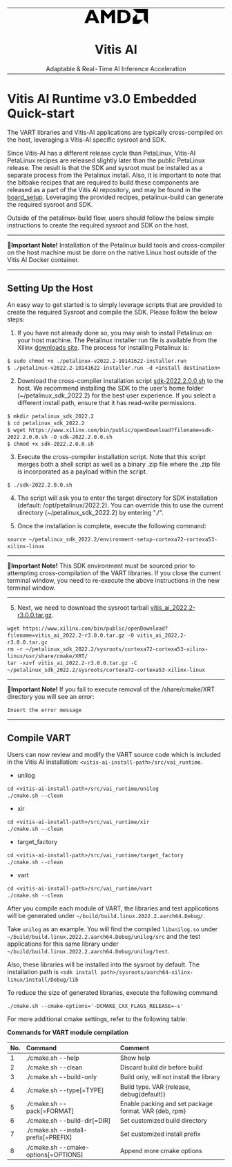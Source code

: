 ﻿<table class="sphinxhide">
 <tr>
   <td align="center"><img src="https://raw.githubusercontent.com/Xilinx/Image-Collateral/main/xilinx-logo.png" width="30%"/><h1>Vitis AI</h1><h0>Adaptable & Real-Time AI Inference Acceleration</h0>
   </td>
 </tr>
</table>

# Vitis AI Runtime v3.0 Embedded Quick-start
 
The VART libraries and Vitis-AI applications are typically cross-compiled on the host, leveraging a Vitis-AI specific sysroot and SDK.

Since Vitis-AI has a different release cycle than PetaLinux, Vitis-AI PetaLinux recipes are released slightly later than the public PetaLinux release.  The result is that the SDK and sysroot must be installed as a separate process from the Petalinux install.  Also, it is important to note that the bitbake recipes that are required to build these components are released as a part of the Vitis AI repository, and may be found in the [board_setup](../../board_setup/vai_install_to_target/README.md).  Leveraging the provided recipes, petalinux-build can generate the required sysroot and SDK.

Outside of the petalinux-build flow, users should follow the below simple instructions to create the required sysroot and SDK on the host.

****************
:pushpin:**Important Note!** Installation of the Petalinux build tools and cross-compiler on the host machine must be done on the native Linux host outside of the Vitis AI Docker container.

****************

## Setting Up the Host

An easy way to get started is to simply leverage scripts that are provided to create the required Sysroot and compile the SDK.  Please follow the below steps:

1. If you have not already done so, you may wish to install Petalinux on your host machine.  The Petalinux installer run file is available from the Xilinx [downloads site](https://www.xilinx.com/member/forms/download/xef.html?filename=petalinux-v2022.2-10141622-installer.run).  The process for installing Petalinux is:

```
$ sudo chmod +x ./petalinux-v2022.2-10141622-installer.run
$ ./petalinux-v2022.2-10141622-installer.run -d <install destination>
```

2. Download the cross-compiler installation script [sdk-2022.2.0.0.sh](https://www.xilinx.com/bin/public/openDownload?filename=sdk-2022.2.0.0.sh) to the host.  We recommend installing the SDK to the user's home folder (~/petalinux_sdk_2022.2) for the best user experience.  If you select a different install path, ensure that it has read-write permissions.

```
$ mkdir petalinux_sdk_2022.2
$ cd petalinux_sdk_2022.2
$ wget https://www.xilinx.com/bin/public/openDownload?filename=sdk-2022.2.0.0.sh -O sdk-2022.2.0.0.sh
$ chmod +x sdk-2022.2.0.0.sh
```

3. Execute the cross-compiler installation script.  Note that this script merges both a shell script as well as a binary .zip file where the .zip file is incorporated as a payload within the script.

```
$ ./sdk-2022.2.0.0.sh
```

4. The script will ask you to enter the target directory for SDK installation (default: /opt/petalinux/2022.2).  You can override this to use the current directory (~/petalinux_sdk_2022.2) by entering "./".

5. Once the installation is complete, execute the following command:
```
source ~/petalinux_sdk_2022.2/environment-setup-cortexa72-cortexa53-xilinx-linux
```

****************
:pushpin:**Important Note!** This SDK environment must be sourced prior to attempting cross-compilation of the VART libraries.  If you close the current terminal window, you need to re-execute the above instructions in the new terminal window.

****************

5. Next, we need to download the sysroot tarball [vitis_ai_2022.2-r3.0.0.tar.gz](https://www.xilinx.com/bin/public/openDownload?filename=vitis_ai_2022.2-r3.0.0.tar.gz).
 
```
wget https://www.xilinx.com/bin/public/openDownload?filename=vitis_ai_2022.2-r3.0.0.tar.gz -O vitis_ai_2022.2-r3.0.0.tar.gz
rm -r ~/petalinux_sdk_2022.2/sysroots/cortexa72-cortexa53-xilinx-linux/usr/share/cmake/XRT/
tar -xzvf vitis_ai_2022.2-r3.0.0.tar.gz -C ~/petalinux_sdk_2022.2/sysroots/cortexa72-cortexa53-xilinx-linux
```

****************
:pushpin:**Important Note!** If you fail to execute removal of the /share/cmake/XRT directory you will see an error:

```
Insert the error message 
```
****************

## Compile VART 
Users can now review and modify the VART source code which is included in the Vitis AI installation: `<vitis-ai-install-path>/src/vai_runtime`.  

* unilog
```
cd <vitis-ai-install-path>/src/vai_runtime/unilog
./cmake.sh --clean
```
* xir
```
cd <vitis-ai-install-path>/src/vai_runtime/xir
./cmake.sh --clean
```
* target_factory
```
cd <vitis-ai-install-path>/src/vai_runtime/target_factory
./cmake.sh --clean
```
* vart
```
cd <vitis-ai-install-path>/src/vai_runtime/vart
./cmake.sh --clean
```
After you compile each module of VART, the libraries and test applications will be generated under `~/build/build.linux.2022.2.aarch64.Debug/`.

Take `unilog` as an example.  You will find the compiled `libunilog.so` under `~/build/build.linux.2022.2.aarch64.Debug/unilog/src` and the test applications for this same library under `~/build/build.linux.2022.2.aarch64.Debug/unilog/test`. 

Also, these libraries will be installed into the sysroot by default. The installation path is `<sdk install path>/sysroots/aarch64-xilinx-linux/install/Debug/lib`

To reduce the size of generated libraries, execute the following command:
```
./cmake.sh --cmake-options='-DCMAKE_CXX_FLAGS_RELEASE=-s'
```

For more additional cmake settings, refer to the following table:

<b> Commands for VART module compilation </b>
 
| No\. | Command                  | Comment                                                      |
| :--- | :----------------------- | :----------------------------------------------------------- |
| 1    | ./cmake.sh --help        | Show help                              |
| 2    | ./cmake.sh --clean       | Discard build dir before build                              |
| 3    | ./cmake.sh --build-only  | Build only, will not install the library                  |
| 4    | ./cmake.sh --type[=TYPE] | Build type. VAR {release, debug(default)}            |
| 5    | ./cmake.sh --pack[=FORMAT]           | Enable packing and set package format. VAR {deb, rpm}         |
| 6    | ./cmake.sh --build-dir[=DIR]           | Set customized build directory    |
| 7    | ./cmake.sh --install-prefix[=PREFIX]   | Set customized install prefix         |
| 8    | ./cmake.sh --cmake-options[=OPTIONS]   | Append more cmake options        |
